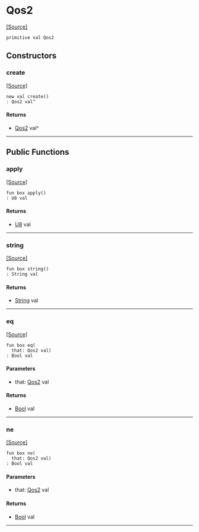 # Qos2
<span class="source-link">[[Source]](src/mqtt-primitives/typeDefs.md#L-0-24)</span>
```pony
primitive val Qos2
```

## Constructors

### create
<span class="source-link">[[Source]](src/mqtt-primitives/typeDefs.md#L-0-24)</span>


```pony
new val create()
: Qos2 val^
```

#### Returns

* [Qos2](mqtt-primitives-Qos2.md) val^

---

## Public Functions

### apply
<span class="source-link">[[Source]](src/mqtt-primitives/typeDefs.md#L-0-24)</span>


```pony
fun box apply()
: U8 val
```

#### Returns

* [U8](builtin-U8.md) val

---

### string
<span class="source-link">[[Source]](src/mqtt-primitives/typeDefs.md#L-0-24)</span>


```pony
fun box string()
: String val
```

#### Returns

* [String](builtin-String.md) val

---

### eq
<span class="source-link">[[Source]](src/mqtt-primitives/typeDefs.md#L-0-24)</span>


```pony
fun box eq(
  that: Qos2 val)
: Bool val
```
#### Parameters

*   that: [Qos2](mqtt-primitives-Qos2.md) val

#### Returns

* [Bool](builtin-Bool.md) val

---

### ne
<span class="source-link">[[Source]](src/mqtt-primitives/typeDefs.md#L-0-24)</span>


```pony
fun box ne(
  that: Qos2 val)
: Bool val
```
#### Parameters

*   that: [Qos2](mqtt-primitives-Qos2.md) val

#### Returns

* [Bool](builtin-Bool.md) val

---

